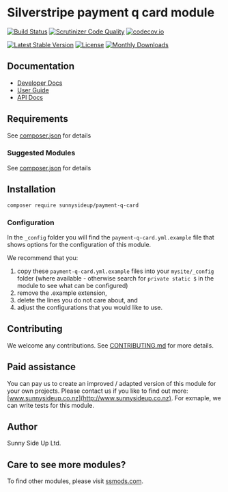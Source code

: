 # Silverstripe payment q card module
[![Build Status](https://travis-ci.org/sunnysideup/silverstripe-payment-q-card.svg?branch=master)](https://travis-ci.org/sunnysideup/silverstripe-payment-q-card)
[![Scrutinizer Code Quality](https://scrutinizer-ci.com/g/sunnysideup/silverstripe-payment-q-card/badges/quality-score.png?b=master)](https://scrutinizer-ci.com/g/sunnysideup/silverstripe-payment-q-card/?branch=master)
[![codecov.io](https://codecov.io/github/sunnysideup/silverstripe-payment-q-card/coverage.svg?branch=master)](https://codecov.io/github/sunnysideup/silverstripe-payment-q-card?branch=master)

[![Latest Stable Version](https://poser.pugx.org/sunnysideup/payment-q-card/version)](https://packagist.org/packages/sunnysideup/payment-q-card)
[![License](https://poser.pugx.org/sunnysideup/payment-q-card/license)](https://packagist.org/packages/sunnysideup/payment-q-card)
[![Monthly Downloads](https://poser.pugx.org/sunnysideup/payment-q-card/d/monthly)](https://packagist.org/packages/sunnysideup/payment-q-card)


## Documentation



 * [Developer Docs](docs/en/INDEX.md)
 * [User Guide](docs/en/userguide.md)
 * [API Docs](http://docs.ssmods.com/sunnysideup/payment-q-card/classes.xhtml)


## Requirements



See [composer.json](composer.json) for details


### Suggested Modules



See [composer.json](composer.json) for details


## Installation


```
composer require sunnysideup/payment-q-card
```

### Configuration



In the `_config` folder you will find the `payment-q-card.yml.example`
file that shows options for the configuration of this module.

We recommend that you:

  1. copy these `payment-q-card.yml.example` files into your
`mysite/_config` folder (where available - otherwise search for `private static $` in the module to see what can be configured)
  2. remove the .example extension,
  3. delete the lines you do not care about, and
  4. adjust the configurations that you would like to use.


## Contributing



We welcome any contributions. See [CONTRIBUTING.md](CONTRIBUTING.md) for more details.

## Paid assistance



You can pay us to create an improved / adapted version of this module for your own projects.  Please contact us if you like to find out more: [www.sunnysideup.co.nz](http://www.sunnysideup.co.nz).  For exmaple, we can write tests for this module.  

## Author



Sunny Side Up Ltd.


## Care to see more modules?

To find other modules, please visit [ssmods.com](http://ssmods.com/).
